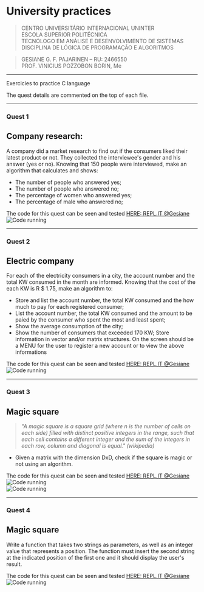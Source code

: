# University practices

>CENTRO UNIVERSITÁRIO INTERNACIONAL UNINTER   
>ESCOLA SUPERIOR POLITÉCNICA   
>TECNÓLOGO EM ANÁLISE E DESENVOLVIMENTO DE SISTEMAS   
>DISCIPLINA DE LÓGICA DE PROGRAMAÇÃO E ALGORITMOS
  
  >GESIANE G. F. PAJARINEN – RU: 2466550   
  >PROF. VINICIUS POZZOBON BORIN, Me
  ***


Exercicies to practice C language

The quest details are commented on the top of each file.

***
### Quest 1
## Company research:

A company did a market research to find out if the consumers liked their latest product or not. They collected the interviewee's gender and his answer (yes or no). Knowing that 150 people were interviewed, make an algorithm that calculates and shows:
* The number of people who answered yes;
* The number of people who answered no;
* The percentage of women who answered yes;
* The percentage of male who answered no;

The code for this quest can be seen and tested [HERE: REPL.IT @Gesiane](https://repl.it/@Gesiane/Company-research)   
![Code running](https://github.com/GePajarinen/university_practices/blob/master/images/company-research.png?raw=true)

***
### Quest 2
## Electric company

For each of the electricity consumers in a city, the account number and the total KW consumed in the month are informed. Knowing that the cost of the each KW is R $ 1.75, make an algorithm to:
* Store and list the account number, the total KW consumed and the how much to pay for each registered consumer;
* List the account number, the total KW consumed and the amount to be paied by the consumer who spent the most and least spent;
* Show the average consumption of the city;
* Show the number of consumers that exceeded 170 KW;
Store information in vector and/or matrix structures. On the screen should be a MENU for the user to register a new account or to view the above informations

The code for this quest can be seen and tested [HERE: REPL.IT @Gesiane](https://repl.it/@Gesiane/Electric-company)   
![Code running](https://github.com/GePajarinen/university_practices/blob/master/images/electric-company.png?raw=true)   

***
### Quest 3
## Magic square

> _"A magic square is a square grid (where n is the number of cells on each side) filled with distinct positive integers in the range, 
>such that each cell contains a different integer and the sum of the integers in each row, column and diagonal is equal." (wikipedia)_   
* Given a matrix with the dimension DxD, check if the square is magic or not using an algorithm.

The code for this quest can be seen and tested [HERE: REPL.IT @Gesiane](https://repl.it/@Gesiane/Magic-Squarte)   
![Code running](https://github.com/GePajarinen/university_practices/blob/master/images/magic-squarteFalse.png?raw=true)  
![Code running](https://github.com/GePajarinen/university_practices/blob/master/images/magic-squarteTrue.png?raw=true)

***
### Quest 4
## Magic square  

Write a function that takes two strings as parameters, as well as an integer value that represents a position. 
The function must insert the second string at the indicated position of the first one and it should display the user's result.

The code for this quest can be seen and tested [HERE: REPL.IT @Gesiane](https://repl.it/@Gesiane/Mixing-strings)   
![Code running](https://github.com/GePajarinen/university_practices/blob/master/images/mixing_string.png?raw=true) 



